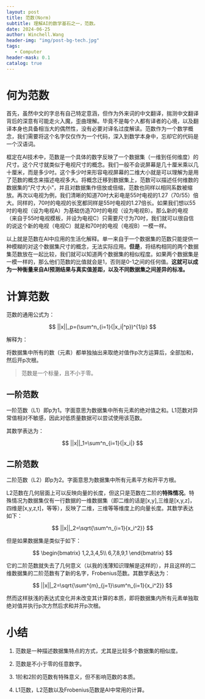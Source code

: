 ```yaml
---
layout: post
title: 范数(Norm)
subtitle: 理解AI的数学基石之一，范数。
date: 2024-06-25
author: Winchell.Wang
header-img: "img/post-bg-tech.jpg"
tags:
   - Computer
header-mask: 0.1
catalog: true
---
```


# 何为范数

首先，虽然中文的字总有自己特定意涵，但作为外来词的中文翻译，揣测中文翻译背后的深意有可能走火入魔，歪曲理解。毕竟不是每个人都有译者的心境，以及翻译本身也具备相当大的偶然性，没有必要对译名过度解读。范数作为一个数学概念，我们需要将这个名字仅仅作为一个代码，深入到数学本身中，忘却它的代码是一个汉语词。

框定在AI技术中，范数是一个具体的数字反映了一个数据集（一维到任何维度）的尺寸。这个尺寸就类似于电视尺寸的概念。我们一般不会说屏幕是几十厘米乘以几十厘米，而是多少吋。这个多少吋来形容电视屏幕的二维大小就是可以理解为是用了范数的概念来描述电视多大。将概念迁移到数据集上，范数可以描述任何维数的数据集的“尺寸大小”，并且对数据集作倍放或倍缩，范数也同样以相同系数被缩放。再次以电视为例，我们清晰的知道70吋大彩电是55吋电视的1.27（70/55）倍大。同样的，70吋的电视的长宽都同样是55吋电视的1.27倍长。如果我们想以55吋的电视（设为电视A）为基础仿造70吋的电视（设为电视B）。那么新的电视（来自于55吋电视模板，并设为电视C）只需要尺寸为70吋，我们就可以很自信的说这个新的电视（电视C）就是和70吋的电视（电视B）一模一样。

以上就是范数在AI中应用的生活化解释。单一来自于一个数据集的范数只能提供一种模糊的对这个数据集尺寸的概念，无法实际应用。**但是**，将结构相同的两个数据集范数放在一起比较，我们就可以知道两个数据集的相似程度。如果两个数据集是一模一样的，那么他们范数的比值就会是1，否则是0-1之间的任何值。**这就可以成为一种衡量来自AI预测结果与真实值差距，以及不同数据集之间差异的标准。**

# 计算范数

范数的通用公式为：

$$
||x||_p=(\sum^n_{i=1}{|x_i|^p})^{1/p}
$$

解释为：

将数据集中所有的数（元素）都单独抽出来取绝对值作p次方运算后，全部加和，然后开p次根。

> 范数是一个标量，且不小于零。

## 一阶范数

一阶范数（L1）即p为1。字面意思为数据集中所有元素的绝对值之和。L1范数对异常值相对不敏感，因此对低质量数据可以尝试使用该范数。

其数学表达为：

$$
||x||_1=\sum^n_{i=1}{|x_i|}
$$

## 二阶范数

二阶范数（L2）即p为2。字面意思为数据集中所有元素平方和开平方根。

L2范数在几何层面上可以反映向量的长度，但这只是范数在二阶的**特殊情况**。特殊情况为数据集仅有一行数据的一维数据集（即二维的话是[x,y],三维是[x,y,z]，四维是[x,y,z,t]，等等），反映了二维，三维等等维度上的向量长度。其数学表达如下：

$$
||x||_2=\sqrt{\sum^n_{i=1}{x_i^2}}
$$

但是如果数据集是类似于如下：

$$
\begin{bmatrix}
1,2,3,4,5\\
6,7,8,9,1
\end{bmatrix}
$$

它的二阶范数就失去了几何意义（以我的浅薄知识理解是这样的），并且这样的二维数据集的二阶范数有了新的名字，Frobenius范数。其数学表达为：

$$
||x||_2=\sqrt{\sum^{m}_{j=1}\sum^n_{i=1}{x_i^2}}
$$

然而这样肤浅的表达式变化并未改变其计算的本质，即将数据集内所有元素单独取绝对值并执行p次方然后求和并开p次根。

# 小结

1. 范数是一种描述数据集特点的方式，尤其是比较多个数据集的相似度。

2. 范数是不小于零的任意数字。

3. 1阶和2阶的范数有特殊意义，但不影响范数的本质。

4. L1范数，L2范数以及Frobenius范数是AI中常用的计算。